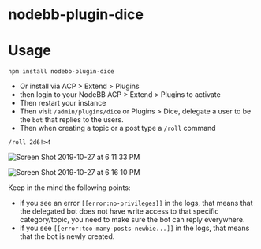 # nodebb-plugin-dice



# Usage

```
npm install nodebb-plugin-dice
```
* Or install via ACP > Extend > Plugins
* then login to your NodeBB ACP > Extend > Plugins to activate
* Then restart your instance
* Then visit `/admin/plugins/dice` or Plugins > Dice, delegate a user to be the `bot` that replies to the users.
* Then when creating a topic or a post type a `/roll` command
```
/roll 2d6!>4

```

![Screen Shot 2019-10-27 at 6 11 33 PM](https://user-images.githubusercontent.com/1398375/67637848-2e558080-f8e7-11e9-8fe8-d22a2e0c8f23.png)


![Screen Shot 2019-10-27 at 6 16 10 PM](https://user-images.githubusercontent.com/1398375/67637849-2e558080-f8e7-11e9-852c-40e0ddc3351e.png)

Keep in the mind the following points:

* if you see an error `[[error:no-privileges]]` in the logs, that means that the delegated bot does not have write access to that specific category/topic, you need to make sure the bot can reply everywhere.
* if you see `[[error:too-many-posts-newbie...]]` in the logs, that means that the bot is newly created.


